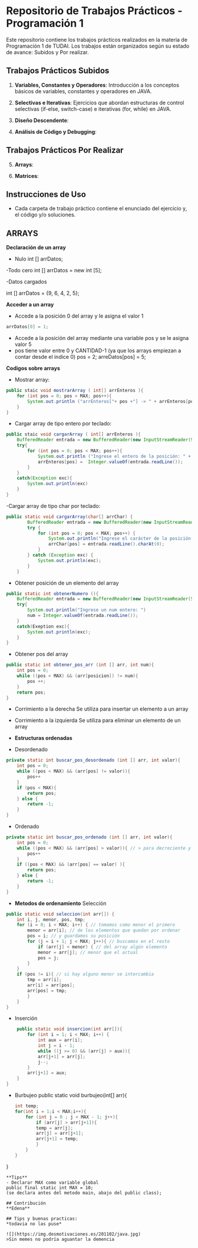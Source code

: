 # Repositorio de Trabajos Prácticos - Programación 1

Este repositorio contiene los trabajos prácticos realizados en la materia de Programación 1 de TUDAI. 
Los trabajos están organizados según su estado de avance: Subidos y Por realizar.

## Trabajos Prácticos Subidos

1. **Variables, Constantes y Operadores**: Introducción a los conceptos básicos de variables, constantes y operadores en JAVA.

2. **Selectivas e Iterativas**: Ejercicios que abordan estructuras de control selectivas (if-else, switch-case) e iterativas (for, while) en JAVA.

3. **Diseño Descendente**: 

4. **Análisis de Código y Debugging**: 

## Trabajos Prácticos Por Realizar

5. **Arrays**: 

6. **Matrices**: 

## Instrucciones de Uso

- Cada carpeta de trabajo práctico contiene el enunciado del ejercicio y, el código y/o soluciones. 

## ARRAYS

**Declaración de un array**

- Nulo
int [] arrDatos;

-Todo cero
int [] arrDatos = new int [5];

-Datos cargados

int [] arrDatos = {9, 6, 4, 2, 5};

**Acceder a un array**

- Accede a la posición 0 del array y le asigna el valor 1
```java
arrDatos[0] = 1;
```
- Accede a la posición del array mediante una variable pos y se le asigna valor 5
- pos tiene valor entre 0 y CANTIDAD-1 (ya que los arrays empiezan a contar desde el indice 0)
pos = 2;
arreDatos[pos] = 5;

**Codigos sobre arrays**

- Mostrar array:
```java
public staic void mostrarArray ( int[] arrEnteros ){
    for (int pos = 0; pos < MAX; pos++){
        System.out.println ("arrEnteros["+ pos +"] -> " + arrEnteros[pos]);
    }
}
```
- Cargar array de tipo entero por teclado:
```java
public staic void cargarArray ( int[] arrEnteros ){
    BufferedReader entrada = new BufferedReader(new InputStreamReader(System.in));
    try{
        for (int pos = 0; pos < MAX; pos++){
            System.out.println ("Ingrese el entero de la posición: " + pos);
            arrEnteros[pos] =  Integer.valueOf(entrada.readLine());
        }
    }
    catch(Exception exc){
        System.out.println(exc)
    }
}
```
-Cargar array de tipo char por teclado:
```java
public static void cargarArray(char[] arrChar) {
        BufferedReader entrada = new BufferedReader(new InputStreamReader(System.in));
        try {
            for (int pos = 0; pos < MAX; pos++) {
                System.out.println("Ingrese el carácter de la posición: " + pos);
                arrChar[pos] = entrada.readLine().charAt(0); 
            }
        } catch (Exception exc) {
            System.out.println(exc);
        }
    }
```
- Obtener posición de un elemento del array
```java
public static int obtenerNumero (){
    BufferedReader entrada = new BufferedReader(new InputStreamReader(System.in));
    try{
        System.out.println("Ingrese un num entero: ")
        num = Integer.valueOf(entrada.readLine());
    }
    catch(Exeption exc){
        System.out.println(exc);
    }
}
```
- Obtener pos del array
```java
public static int obtener_pos_arr (int [] arr, int num){
    int pos = 0;
    while ((pos < MAX) && (arr[posicion]) != num){
        pos ++;
    }
    return pos;
}
```
- Corrimiento a la derecha
Se utiliza para insertar un elemento a un array

- Corrimiento a la izquierda
Se utiliza para eliminar un elemento de un array

- **Estructuras ordenadas**
- Desordenado
```java
private static int buscar_pos_desordenado (int [] arr, int valor){
    int pos = 0;
    while ((pos < MAX) && (arr[pos] != valor)){
        pos++
    }
    if (pos < MAX){
        return pos;
    } else {
        return -1;
    }
}
```
- Ordenado
```java
private static int buscar_pos_ordenado (int [] arr, int valor){
    int pos = 0;
    while ((pos < MAX) && (arr[pos] > valor)){ // > para decreciente y < para creciente
        pos++
    }
    if ((pos < MAX) && (arr[pos] == valor) ){
        return pos;
    } else {
        return -1;
    }
}
```
- **Metodos de ordenamiento**
Selección
```java
public static void seleccion(int arr[]) {
    int i, j, menor, pos, tmp;
    for (i = 0; i < MAX; i++) { // tomamos como menor el primero
        menor = arr[i]; // de los elementos que quedan por ordenar
        pos = i; // y guardamos su posición
        for (j = i + 1; j < MAX; j++){ // buscamos en el resto
            if (arr[j] < menor) { // del array algún elemento
            menor = arr[j]; // menor que el actual
            pos = j;
        }
    }
    if (pos != i){ // si hay alguno menor se intercambia
        tmp = arr[i];
        arr[i] = arr[pos];
        arr[pos] = tmp;
        }
    }
}
```
- Inserción
```java
    public static void insercion(int arr[]){
        for (int i = 1; i < MAX; i++) {
            int aux = arr[i];
            int j = i - 1;
            while ((j >= 0) && (arr[j] > aux)){
            arr[j+1] = arr[j];
            j--;
        }           
        arr[j+1] = aux;
    }
}
```
- Burbujeo
public static void burbujeo(int[] arr){
    ```java
    int temp;
    for(int i = 1;i < MAX;i++){
        for (int j = 0 ; j < MAX - 1; j++){
            if (arr[j] > arr[j+1]){
            temp = arr[j];
            arr[j] = arr[j+1];
            arr[j+1] = temp;
            }
        }
    }
}
```
**Tips**
- Declarar MAX como variable global
public final static int MAX = 10;
(se declara antes del metodo main, abajo del public class);

## Contribución
**Edena**

## Tips y buenas practicas:
*todavia no las puse*

![](https://img.desmotivaciones.es/201102/java.jpg)
>Sin memes no podría aguantar la demencia
